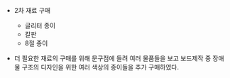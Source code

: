 * 2차 재료 구매
  * 글리터 종이
  * 칼판
  * 8절 종이
  
* 더 필요한 재료의 구매를 위해 문구점에 들려 여러 물품들을 보고 보드제작 중 장애물 구조의 디자인을 위한 여러 색상의 종이들을 추가 구매하였다.
